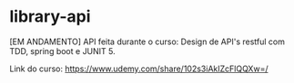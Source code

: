 # library-api
[EM ANDAMENTO] API feita durante o curso: Design de API's restful com TDD, spring boot e JUNIT 5.

Link do curso: https://www.udemy.com/share/102s3iAkIZcFlQQXw=/
